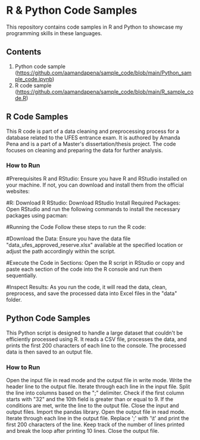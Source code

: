 # R & Python Code Samples

This repository contains code samples in R and Python to showcase my programming skills in these languages.

## Contents

1. Python code sample (https://github.com/aamandapena/sample_code/blob/main/Python_sample_code.ipynb)
2. R code sample (https://github.com/aamandapena/sample_code/blob/main/R_sample_code.R)

## R Code Samples

This R code is part of a data cleaning and preprocessing process for a database related to the UFES entrance exam. It is authored by Amanda Pena and is a part of a Master's dissertation/thesis project. The code focuses on cleaning and preparing the data for further analysis.

### How to Run

#Prerequisites
R and RStudio: Ensure you have R and RStudio installed on your machine. If not, you can download and install them from the official websites:

#R: Download R
RStudio: Download RStudio
Install Required Packages: Open RStudio and run the following commands to install the necessary packages using pacman:

#Running the Code
Follow these steps to run the R code:

#Download the Data: Ensure you have the data file "data_ufes_approved_reserve.xlsx" available at the specified location or adjust the path accordingly within the script.

#Execute the Code in Sections: Open the R script in RStudio or copy and paste each section of the code into the R console and run them sequentially.

#Inspect Results: As you run the code, it will read the data, clean, preprocess, and save the processed data into Excel files in the "data" folder.

## Python Code Samples

This Python script is designed to handle a large dataset that couldn't be efficiently processed using R. It reads a CSV file, processes the data, and prints the first 200 characters of each line to the console. The processed data is then saved to an output file.

### How to Run
Open the input file in read mode and the output file in write mode.
Write the header line to the output file.
Iterate through each line in the input file.
Split the line into columns based on the ";" delimiter.
Check if the first column starts with "32" and the 10th field is greater than or equal to 9.
If the conditions are met, write the line to the output file.
Close the input and output files.
Import the pandas library.
Open the output file in read mode.
Iterate through each line in the output file.
Replace ';' with '\t' and print the first 200 characters of the line.
Keep track of the number of lines printed and break the loop after printing 10 lines.
Close the output file.
